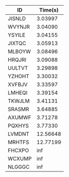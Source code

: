 |ID|Time(s)|
|-|-|
|JISNLD|3.03997|
|WVYNJR|3.04090|
|YSYILE|3.04155|
|JIXTQC|3.05913|
|MLBOYW|3.08496|
|HRQJRI|3.09088|
|UULTVT|3.29898|
|YZHOHT|3.30032|
|XVFBJV|3.33597|
|LMHEQI|3.39154|
|TKWJLM|3.41131|
|SRASMR|3.64885|
|AXUMWF|3.71278|
|PQXHYS|3.77330|
|LVMDNT|12.56648|
|MRHTFS|12.77199|
|FHCXPO|inf|
|WCXUMP|inf|
|NLGGGC|inf|
